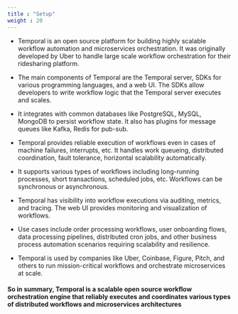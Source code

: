 ```yaml
---
title : "Setup"
weight : 20
---
```




- Temporal is an open source platform for building highly scalable workflow automation and microservices orchestration. It was originally developed by Uber to handle large scale workflow orchestration for their ridesharing platform. 

- The main components of Temporal are the Temporal server, SDKs for various programming languages, and a web UI. The SDKs allow developers to write workflow logic that the Temporal server executes and scales. 

- It integrates with common databases like PostgreSQL, MySQL, MongoDB to persist workflow state. It also has plugins for message queues like Kafka, Redis for pub-sub. 

- Temporal provides reliable execution of workflows even in cases of machine failures, interrupts, etc. It handles work queueing, distributed coordination, fault tolerance, horizontal scalability automatically. 

- It supports various types of workflows including long-running processes, short transactions, scheduled jobs, etc. Workflows can be synchronous or asynchronous. 

- Temporal has visibility into workflow executions via auditing, metrics, and tracing. The web UI provides monitoring and visualization of workflows. 

- Use cases include order processing workflows, user onboarding flows, data processing pipelines, distributed cron jobs, and other business process automation scenarios requiring scalability and resilience. 

- Temporal is used by companies like Uber, Coinbase, Figure, Pitch, and others to run mission-critical workflows and orchestrate microservices at scale. 

#### So in summary, Temporal is a scalable open source workflow orchestration engine that reliably executes and coordinates various types of distributed workflows and microservices architectures
